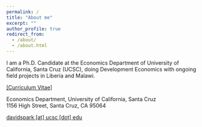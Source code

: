 ```yaml
---
permalink: /
title: "About me"
excerpt: ""
author_profile: true
redirect_from: 
  - /about/
  - /about.html
---
```



I am  a Ph.D. Candidate at the Economics Department of University of California, Santa Cruz (UCSC), doing Development Economics with ongoing field projects in Liberia and Malawi. 

[[Curriculum Vitae]](https://dshpark.github.io/files/CV_DavidSunghoPark_20200511.pdf)

Economics Department, University of California, Santa Cruz  
1156 High Street, Santa Cruz, CA 95064

[davidspark [at] ucsc [dot] edu](mailto:davidspark@ucsc.edu)
